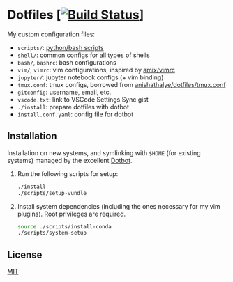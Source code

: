 # Dotfiles [[![Build Status](https://travis-ci.com/rajitbanerjee/dotfiles.svg?branch=master)](https://travis-ci.com/rajitbanerjee/dotfiles)]

My custom configuration files:

-   `scripts/`: [python/bash scripts][scripts]
-   `shell/`: common configs for all types of shells
-   `bash/`, `bashrc`: bash configurations
-   `vim/`, `vimrc`: vim configurations, inspired by [amix/vimrc][amix]
-   `jupyter/`: jupyter notebook configs (+ vim binding)
-   `tmux.conf`: tmux configs, borrowed from [anishathalye/dotfiles/tmux.conf][anish] 
-   `gitconfig`: username, email, etc.
-   `vscode.txt`: link to VSCode Settings Sync gist
-   `./install`: prepare dotfiles with dotbot
-   `install.conf.yaml`: config file for dotbot

## Installation

Installation on new systems, and symlinking with `$HOME` (for existing systems) managed by the excellent [Dotbot][dotbot].

1. Run the following scripts for setup:

    ```bash
    ./install
    ./scripts/setup-vundle
    ```

2. Install system dependencies (including the ones necessary for my vim plugins). Root privileges are required.

    ```bash
    source ./scripts/install-conda
    ./scripts/system-setup
    ```

## License

[MIT][license]

[scripts]: https://github.com/rajitbanerjee/scripts
[amix]: https://github.com/amix/vimrc
[anish]: https://github.com/anishathalye/dotfiles/blob/master/tmux.conf 
[dotbot]: https://github.com/anishathalye/dotbot
[license]: LICENSE
